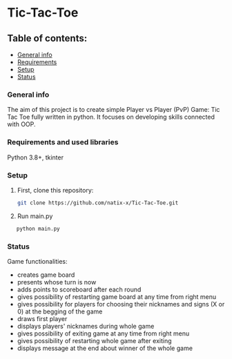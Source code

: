 # Tic-Tac-Toe
 
## Table of contents: 
* [General info](#general-info)
* [Requirements](#requirements-and-used-libraries)
* [Setup](#setup)
* [Status](#setup)
### General info
The aim of this project is to create simple Player vs Player (PvP) Game: Tic Tac Toe fully written in python.
It focuses on developing skills connected with OOP.
### Requirements and used libraries
Python 3.8+, tkinter
### Setup
1. First, clone this repository:
   ```sh
   git clone https://github.com/natix-x/Tic-Tac-Toe.git
   ```
2. Run main.py
```sh
   python main.py
   ```
### Status
Game functionalities:
* creates game board 
* presents whose turn is now
* adds points to scoreboard after each round
* gives possibility of restarting game board at any time from right menu
* gives possibility for players for choosing their nicknames and signs (X or 0) at the begging of the game
* draws first player
* displays players' nicknames during whole game
* gives possibility of exiting game at any time from right menu
* gives possibility of restarting whole game after exiting
* displays message at the end about winner of the whole game


